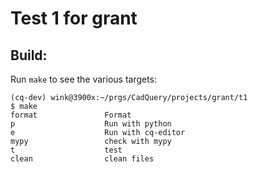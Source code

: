 # Test 1 for grant

## Build:

Run `make` to see the various targets:

```
(cq-dev) wink@3900x:~/prgs/CadQuery/projects/grant/t1
$ make
format               Format
p                    Run with python
e                    Run with cq-editor
mypy                 check with mypy
t                    test
clean                clean files
```
